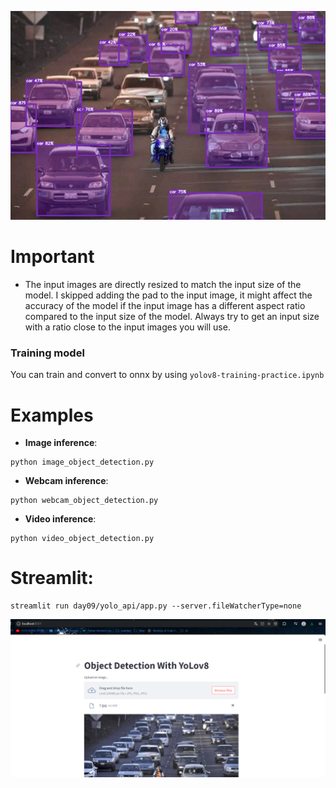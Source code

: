 ![! ONNX YOLOv8 Object Detection](https://github.com/Darker2003/computervision/blob/main/images/day9result.png)

# Important
- The input images are directly resized to match the input size of the model. I skipped adding the pad to the input image, it might affect the accuracy of the model if the input image has a different aspect ratio compared to the input size of the model. Always try to get an input size with a ratio close to the input images you will use.


### Training model
You can train and convert to onnx by using
`yolov8-training-practice.ipynb`


# Examples

 * **Image inference**:
 ```shell
 python image_object_detection.py
 ```

 * **Webcam inference**:
 ```shell
 python webcam_object_detection.py
 ```

 * **Video inference**:
 ```shell
 python video_object_detection.py
 ```

# Streamlit:
 ```shell
 streamlit run day09/yolo_api/app.py --server.fileWatcherType=none
 ```
 ![!Streamlit screen](https://github.com/Darker2003/computervision/blob/main/images/day9result2.png)
